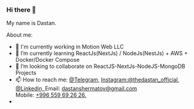 ### Hi there 👋
My name is Dastan.  


About me:

- 🔭 I'm currently working in Motion Web LLC
- 🌱 I’m currently learning ReactJs(NextJs) / NodeJs(NestJs) + AWS + Docker/Docker Compose
- 👯 I’m looking to collaborate on ReactJS-NextJs-NodeJS-MongoDB Projects
- 📫 How to reach me: <a href="https://t.me/thedastan_official">@Telegram,</a> <a href="https://instagram.com/@thedastan_official">Instagram:@thedastan_official,</a> <a href="https://www.linkedin.com/in/thedastanofficial/">@Linkedin, </a>
Email: <a href="mailto:dastanshermatov@gmail.com">dastanshermatov@gmail.com</a> <br> Mobile:  <a href="tel:+996559692626">+996 559 69 26 26.</a> 
-

